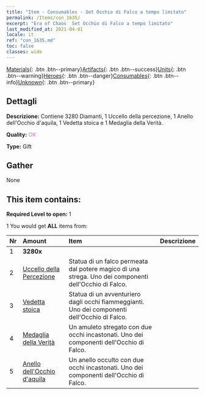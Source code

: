 ```yaml
---
title: "Item - Consumables - Set Occhio di Falco a tempo limitato"
permalink: /Items/con_1635/
excerpt: "Era of Chaos  Set Occhio di Falco a tempo limitato"
last_modified_at: 2021-04-01
locale: it
ref: "con_1635.md"
toc: false
classes: wide
---
```

 [Materials](/it/Items/){: .btn .btn--primary}[Artifacts](/it/Items/Artifacts/){: .btn .btn--success}[Units](/it/Items/Units/){: .btn .btn--warning}[Heroes](/it/Items/Heroes/){: .btn .btn--danger}[Consumables](/it/Items/Consumables/){: .btn .btn--info}[Unknown](/it/Items/Unknown/){: .btn .btn--primary}

## Dettagli
 **Descrizione:** Contiene 3280 Diamanti, 1 Uccello della percezione, 1 Anello dell'Occhio d'aquila, 1 Vedetta stoica e 1 Medaglia della Verità.

 **Quality:** <span style="color: #DA70D6">OK</span>

 **Type:** Gift

## Gather

  None

## This item contains:

 **Required Level to open:** 1

 1 You would get **ALL** items  from:

  | Nr | Amount |     Item    | Descrizione |
  |:---|:-------|:------------|:-----------:|
  | 1 |  **3280x** | <i class="fas fa-gem"/> |  | 
  | 2 | [Uccello della Percezione](/it/Items/art_132/) | Statua di un falco permeata dal potere magico di una strega. Uno dei componenti dell'Occhio di Falco. | 
  | 3 | [Vedetta stoica](/it/Items/art_133/) | Statua di un avventuriero dagli occhi fiammeggianti. Uno dei componenti dell'Occhio di Falco. | 
  | 4 | [Medaglia della Verità](/it/Items/art_134/) | Un amuleto stregato con due occhi incastonati. Uno dei componenti dell'Occhio di Falco. | 
  | 5 | [Anello dell'Occhio d'aquila](/it/Items/art_135/) | Un anello occulto con due occhi incastonati. Uno dei componenti dell'Occhio di Falco. | 
